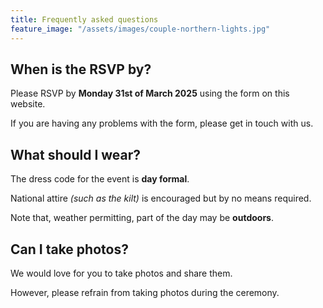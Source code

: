 ```yaml
---
title: Frequently asked questions
feature_image: "/assets/images/couple-northern-lights.jpg"
---
```


## When is the RSVP by?
Please RSVP by **Monday 31st of March 2025** using the form on this website.

If you are having any problems with the form, please get in touch with us.

## What should I wear?
The dress code for the event is **day formal**.

National attire _(such as the kilt)_ is encouraged but by no means required.

Note that, weather permitting, part of the day may be **outdoors**.

## Can I take photos?
We would love for you to take photos and share them.

However, please refrain from taking photos during the ceremony.